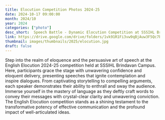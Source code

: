 ```yaml
---
title: Elocution Competition Photos 2024-25
date: 2024-10-17 09:00:00
month: 2024/10
year: 2024
categories: ["photo"]
desc_short:  Speech Battle - Dynamic Elocution Competition at SSSIHL Brindavan Campus
link: https://drive.google.com/drive/folders/1vk91R1Fi3vw9qBjAuw3F5Qc7bwBFub-J?usp=drive_link
thumbnail: images/thumbnails/2025/elocution.jpg
draft: false
---
```


 Step into the realm of eloquence and the persuasive art of speech at the English Elocution 2024-25 competition held at SSSIHL Brindavan Campus. Here, participants grace the stage with unwavering confidence and eloquent delivery, presenting speeches that ignite contemplation and inspire dialogues. From captivating storytelling to compelling arguments, each speaker demonstrates their ability to enthrall and sway the audience. Immerse yourself in the mastery of language as they deftly craft words to convey their messages with crystal-clear clarity and unwavering conviction. The English Elocution competition stands as a shining testament to the transformative potency of effective communication and the profound impact of well-articulated ideas.